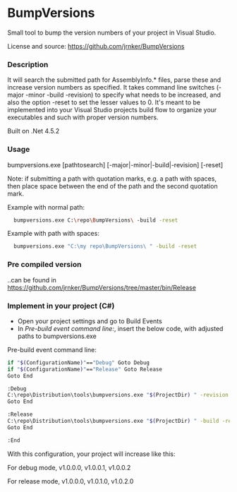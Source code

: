 # BumpVersions
Small tool to bump the version numbers of your project in Visual Studio.

License and source: https://github.com/jrnker/BumpVersions

### Description
It will search the submitted path for AssemblyInfo.* files, parse these and increase version numbers as specified.
It takes command line switches (-major -minor -build -revision) to specify what needs to be increased, and also the option -reset to set the lesser values to 0.
It's meant to be implemented into your Visual Studio projects build flow to organize your executables and such with proper version numbers.

Built on .Net 4.5.2

### Usage
  bumpversions.exe [pathtosearch] [-major|-minor|-build|-revision] [-reset]
  
  Note: if submitting a path with quotation marks, e.g. a path with spaces, then place space between the end of the path and the second quotation mark.

Example with normal path:
```sh
  bumpversions.exe C:\repo\BumpVersions\ -build -reset
```
Example with path with spaces:
```sh
  bumpversions.exe "C:\my repo\BumpVersions\ " -build -reset
```

### Pre compiled version
..can be found in https://github.com/jrnker/BumpVersions/tree/master/bin/Release

### Implement in your project (C#)
* Open your project settings and go to Build Events
* In *Pre-build event command line:*, insert the below code, with adjusted paths to bumpversions.exe

Pre-build event command line:
```sh
if "$(ConfigurationName)"=="Debug" Goto Debug
if "$(ConfigurationName)"=="Release" Goto Release
Goto End

:Debug
C:\repo\Distribution\tools\bumpversions.exe "$(ProjectDir) " -revision -reset
Goto End

:Release
C:\repo\Distribution\tools\bumpversions.exe "$(ProjectDir) " -build -reset
Goto End

:End
```

With this configuration, your project will increase like this:

For debug mode, v1.0.0.0, v1.0.0.1, v1.0.0.2

For release mode, v1.0.0.0, v1.0.1.0, v1.0.2.0
